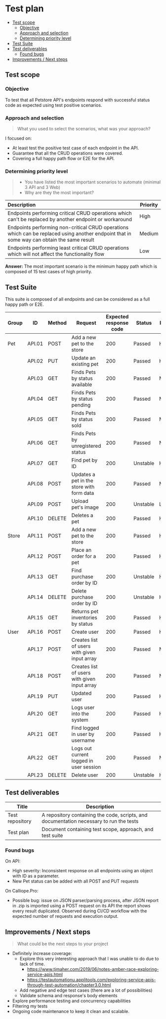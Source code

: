 # Test plan

- [Test scope](#test-scope)
  * [Objective](#objective)
  * [Approach and selection](#approach-and-selection)
  * [Determining priority level](#determining-priority-level)
- [Test Suite](#test-suite)
- [Test deliverables](#test-deliverables)
  * [Found bugs](#found-bugs)
- [Improvements / Next steps](#improvements---next-steps)
  
## Test scope

### Objective

To test that all Petstore API's endpoints respond with successful status code as expected using test positive scenarios.

### Approach and selection

> What you used to select the scenarios, what was your approach?

I focused on:
- At least test the positive test case of each endpoint in the API.
- Guarantee that all the CRUD operations were covered.
- Covering a full happy path flow or E2E for the API.

### Determining priority level

> - You have listed the most important scenarios to automate (minimal 3 API and 3 Web)
> - Why are they the most important?

| Description | Priority |
|:--|--|
| Endpoints performing critical CRUD operations which can't be replaced by another endpoint or workaround | High |
| Endpoints performing non-critical CRUD operations which can be replaced using another endpoint that in some way can obtain the same result | Medium |
| Endpoints performing least critical CRUD operations which will not affect the functionality flow | Low |

**Answer:** The most important scenario is the minimum happy path which is composed of 15 test cases of high priority. 

## Test Suite

This suite is composed of all endpoints and can be considered as a full happy path or E2E.

| Group | ID     | Method | Request                                      | Expected response code | Status   | Priority |
| ----- | ------ | ------ | -------------------------------------------- | ---------------------- | -------- | -------- |
| Pet   | API.01 | POST   | Add a new pet to the store                   | 200                    | Passed   | High     |
|       | API.02 | PUT    | Update an existing pet                       | 200                    | Passed   | High     |
|       | API.03 | GET    | Finds Pets by status available               | 200                    | Passed   | Medium   |
|       | API.04 | GET    | Finds Pets by status pending                 | 200                    | Passed   | Medium   |
|       | API.05 | GET    | Finds Pets by status sold                    | 200                    | Passed   | Medium   |
|       | API.06 | GET    | Finds Pets by unregistered status            | 200                    | Passed   | Medium   |
|       | API.07 | GET    | Find pet by ID                               | 200                    | Unstable | High     |
|       | API.08 | POST   | Updates a pet in the store with form data    | 200                    | Passed   | Medium   |
|       | API.09 | POST   | Upload pet's image                           | 200                    | Unstable | Low      |
|       | API.10 | DELETE | Deletes a pet                                | 200                    | Passed   | High     |
| Store | API.11 | POST   | Add a new pet to the store                   | 200                    | Passed   | High     |
|       | API.12 | POST   | Place an order for a pet                     | 200                    | Passed   | High     |
|       | API.13 | GET    | Find purchase order by ID                    | 200                    | Unstable | High     |
|       | API.14 | DELETE | Delete purchase order by ID                  | 200                    | Unstable | High     |
|       | API.15 | GET    | Returns pet inventories by status            | 200                    | Passed   | High     |
| User  | API.16 | POST   | Create user                                  | 200                    | Passed   | High     |
|       | API.17 | POST   | Creates list of users with given input array | 200                    | Passed   | Medium   |
|       | API.18 | POST   | Creates list of users with given input array | 200                    | Passed   | Medium   |
|       | API.19 | PUT    | Updated user                                 | 200                    | Passed   | High     |
|       | API.20 | GET    | Logs user into the system                    | 200                    | Passed   | High     |
|       | API.21 | GET    | Find logged in user by username              | 200                    | Passed   | High     |
|       | API.22 | GET    | Logs out current logged in user session      | 200                    | Passed   | Medium   |
|       | API.23 | DELETE | Delete user                                  | 200                    | Unstable | High     |

## Test deliverables

| Title | Description |
| ------ | ------- |
| Test repository | A repository containing the code, scripts, and documentation necessary to run the tests |
| Test plan | Document containing test scope, approach, and test suite |

### Found bugs

On API:
- High severity: Inconsistent response on all endpoints using an object with ID as a parameter.
- New Pet status can be added with all POST and PUT requests

On Calliope.Pro: 
- Possible bug: issue on JSON parser/parsing process, after JSON report in .zip is imported using a POST request on its API the report shows every result duplicated. Observed during CI/CD workflow with the expected number of requests and execution output.

## Improvements / Next steps

> What could be the next steps to your project

- Definitely increase coverage:
	- Explore this very interesting approach that I was unable to do due to lack of time.
		- https://www.tjmaher.com/2019/06/notes-amber-race-exploring-service-apis.html
		- https://testautomationu.applitools.com/exploring-service-apis-through-test-automation/chapter3.0.html
	- Add negative and edge test cases (there are a lot of possibilities)
	- Validate schema and response's body elements
- Explore performance testing and concurrency capabilities
- Filtering my tests
- Ongoing code maintenance to keep it clean and scalable.
